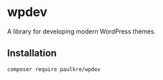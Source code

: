 # wpdev

A library for developing modern WordPress themes.

## Installation

```bash
composer require paulkre/wpdev
```
